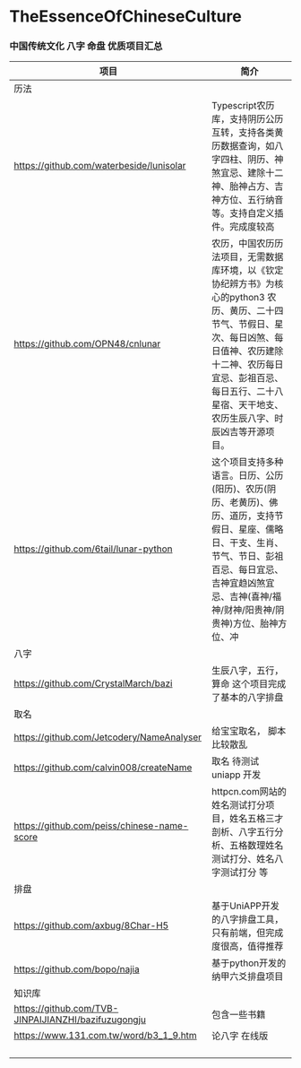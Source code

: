 # TheEssenceOfChineseCulture
### 中国传统文化 八字 命盘 优质项目汇总    
|项目 | 简介|
|  ----  | ----  |
| 历法 | |
|https://github.com/waterbeside/lunisolar  |  Typescript农历库，支持阴历公历互转，支持各类黄历数据查询，如八字四柱、阴历、神煞宜忌、建除十二神、胎神占方、吉神方位、五行纳音等。支持自定义插件。完成度较高|
| https://github.com/OPN48/cnlunar |农历，中国农历历法项目，无需数据库环境，以《钦定协纪辨方书》为核心的python3 农历、黄历、二十四节气、节假日、星次、每日凶煞、每日值神、农历建除十二神、农历每日宜忌、彭祖百忌、每日五行、二十八星宿、天干地支、农历生辰八字、时辰凶吉等开源项目。 |
| https://github.com/6tail/lunar-python| 这个项目支持多种语言。日历、公历(阳历)、农历(阴历、老黄历)、佛历、道历，支持节假日、星座、儒略日、干支、生肖、节气、节日、彭祖百忌、每日宜忌、吉神宜趋凶煞宜忌、吉神(喜神/福神/财神/阳贵神/阴贵神)方位、胎神方位、冲 |
| 八字 | |
|https://github.com/CrystalMarch/bazi  |  生辰八字，五行，算命 这个项目完成了基本的八字排盘|
| 取名| |
|https://github.com/Jetcodery/NameAnalyser| 给宝宝取名， 脚本比较散乱 |
|https://github.com/calvin008/createName| 取名 待测试 uniapp 开发 |
|https://github.com/peiss/chinese-name-score | httpcn.com网站的姓名测试打分项目，姓名五格三才剖析、八字五行分析、五格数理姓名测试打分、姓名八字测试打分 等 |
| 排盘 | |
| https://github.com/axbug/8Char-H5 | 基于UniAPP开发的八字排盘工具，只有前端，但完成度很高，值得推荐|
| https://github.com/bopo/najia| 基于python开发的纳甲六爻排盘项目|
| 知识库 | |
| https://github.com/TVB-JINPAIJIANZHI/bazifuzugongju | 包含一些书籍 |
| https://www.131.com.tw/word/b3_1_9.htm | 论八字 在线版 |
| | |
| | |
| | |
| | |

